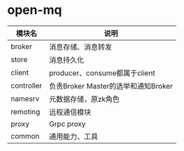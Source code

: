 # open-mq

| 模块名              | 说明                       |
| ------------------- | -------------------------- |
| broker      | 消息存储、消息转发       |
| store      | 消息持久化        |
| client    | producer、consume都属于client         |
| controller    | 负责Broker Master的选举和通知Broker|
| namesrv      |元数据存储，原zk角色         |
| remoting      | 远程通信模块       |
| proxy   | Grpc proxy      |
| common | 通用能力、工具|

